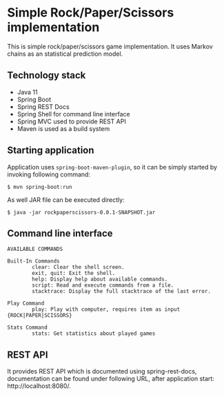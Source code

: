 # Simple Rock/Paper/Scissors implementation

This is simple rock/paper/scissors game implementation. It uses Markov chains as an statistical prediction model.

## Technology stack

* Java 11
* Spring Boot
* Spring REST Docs
* Spring Shell for command line interface
* Spring MVC used to provide REST API
* Maven is used as a build system

## Starting application

Application uses `spring-boot-maven-plugin`, so it can be simply started by invoking following command:

```
$ mvn spring-boot:run
```

As well JAR file can be executed directly:

```
$ java -jar rockpaperscissors-0.0.1-SNAPSHOT.jar
```

## Command line interface

```
AVAILABLE COMMANDS

Built-In Commands
        clear: Clear the shell screen.
        exit, quit: Exit the shell.
        help: Display help about available commands.
        script: Read and execute commands from a file.
        stacktrace: Display the full stacktrace of the last error.

Play Command
        play: Play with computer, requires item as input {ROCK|PAPER|SCISSORS}

Stats Command
        stats: Get statistics about played games
```

## REST API

It provides REST API which is documented using spring-rest-docs, documentation can be found under
following URL, after application start: http://localhost:8080/.
